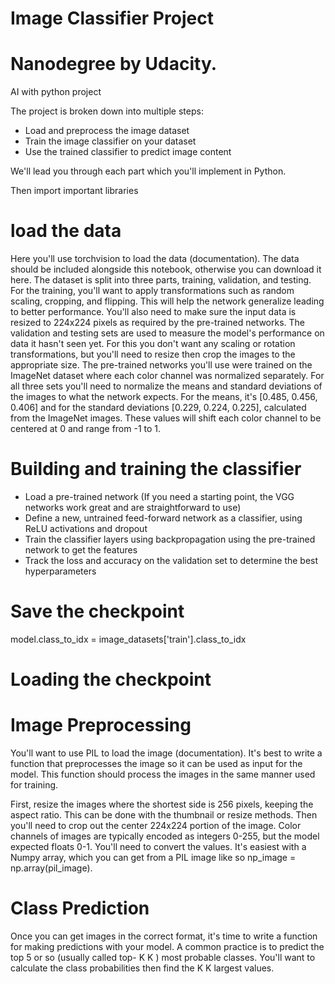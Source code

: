 # Image Classifier Project
# Nanodegree by Udacity.

AI with python project 

The project is broken down into multiple steps:
  * Load and preprocess the image dataset
  * Train the image classifier on your dataset
  * Use the trained classifier to predict image content

We'll lead you through each part which you'll implement in Python.

Then import important libraries 

# load the data

Here you'll use torchvision to load the data (documentation). The data should be included alongside this notebook, otherwise you can download it here. The dataset is split into three parts, training, validation, and testing. For the training, you'll want to apply transformations such as random scaling, cropping, and flipping. This will help the network generalize leading to better performance. You'll also need to make sure the input data is resized to 224x224 pixels as required by the pre-trained networks.
The validation and testing sets are used to measure the model's performance on data it hasn't seen yet. For this you don't want any scaling or rotation transformations, but you'll need to resize then crop the images to the appropriate size.
The pre-trained networks you'll use were trained on the ImageNet dataset where each color channel was normalized separately. For all three sets you'll need to normalize the means and standard deviations of the images to what the network expects. For the means, it's [0.485, 0.456, 0.406] and for the standard deviations [0.229, 0.224, 0.225], calculated from the ImageNet images. These values will shift each color channel to be centered at 0 and range from -1 to 1.

# Building and training the classifier

* Load a pre-trained network (If you need a starting point, the VGG networks work great and are straightforward to use)
* Define a new, untrained feed-forward network as a classifier, using ReLU activations and dropout
* Train the classifier layers using backpropagation using the pre-trained network to get the features
* Track the loss and accuracy on the validation set to determine the best hyperparameters

# Save the checkpoint
model.class_to_idx = image_datasets['train'].class_to_idx

# Loading the checkpoint

# Image Preprocessing

You'll want to use PIL to load the image (documentation). It's best to write a function that preprocesses the image so it can be used as input for the model. This function should process the images in the same manner used for training.

First, resize the images where the shortest side is 256 pixels, keeping the aspect ratio. This can be done with the thumbnail or resize methods. Then you'll need to crop out the center 224x224 portion of the image.
Color channels of images are typically encoded as integers 0-255, but the model expected floats 0-1. You'll need to convert the values. It's easiest with a Numpy array, which you can get from a PIL image like so np_image = np.array(pil_image).

# Class Prediction

Once you can get images in the correct format, it's time to write a function for making predictions with your model. A common practice is to predict the top 5 or so (usually called top-
K
K
) most probable classes. You'll want to calculate the class probabilities then find the 
K
K
largest values.
